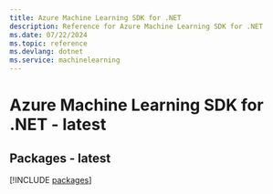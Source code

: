 ```yaml
---
title: Azure Machine Learning SDK for .NET
description: Reference for Azure Machine Learning SDK for .NET
ms.date: 07/22/2024
ms.topic: reference
ms.devlang: dotnet
ms.service: machinelearning
---
```

# Azure Machine Learning SDK for .NET - latest
## Packages - latest
[!INCLUDE [packages](machine-learning-index.md)]